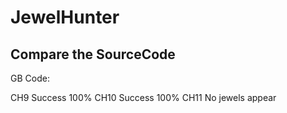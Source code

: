 # JewelHunter
Compare the SourceCode
--------------------------------
GB Code:

CH9 Success 100%
CH10 Success 100%
CH11 No jewels appear
